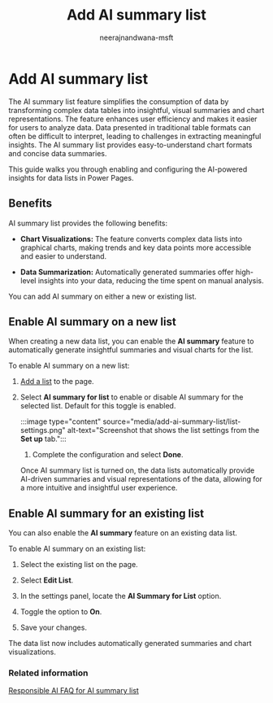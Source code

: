 ﻿---
title: Add AI summary list
description: Learn more about how the AI summary list feature works to simplify and summarize data in Microsoft Power Pages.
author: neerajnandwana-msft
ms.topic: conceptual
ms.date: 09/13/2024
ms.author: nenandw
ms.reviewer: dmartens
ms.collection:
 - bap-ai-copilot
contributors:
    - dmartens
    - tapanm
---

# Add AI summary list

The AI summary list feature simplifies the consumption of data by transforming complex data tables into insightful, visual summaries and chart representations. The feature enhances user efficiency and makes it easier for users to analyze data. Data presented in traditional table formats can often be difficult to interpret, leading to challenges in extracting meaningful insights. The AI summary list provides easy-to-understand chart formats and concise data summaries.

This guide walks you through enabling and configuring the AI-powered insights for data lists in Power Pages.

## Benefits

AI summary list provides the following benefits:

- **Chart Visualizations:** The feature converts complex data lists into graphical charts, making trends and key data points more accessible and easier to understand.

- **Data Summarization:** Automatically generated summaries offer high-level insights into your data, reducing the time spent on manual analysis.

You can add AI summary on either a new or existing list.

## Enable AI summary on a new list

When creating a new data list, you can enable the **AI summary** feature to automatically generate insightful summaries and visual charts for the list.

To enable AI summary on a new list:

1. [Add a list](/power-pages/getting-started/add-list) to the page.

1. Select **AI summary for list** to enable or disable AI summary for the selected list. Default for this toggle is enabled.

   :::image type="content" source="media/add-ai-summary-list/list-settings.png" alt-text="Screenshot that shows the list settings from the **Set up** tab.":::

   1. Complete the configuration and select **Done**.

   Once AI summary list is turned on, the data lists automatically provide AI-driven summaries and visual representations of the data, allowing for a more intuitive and insightful user experience.

## Enable AI summary for an existing list

You can also enable the **AI summary** feature on an existing data list. 

To enable AI summary on an existing list:

1. Select the existing list on the page.

1. Select **Edit List**.

1. In the settings panel, locate the **AI Summary for List** option.

1. Toggle the option to **On**.

1. Save your changes.

The data list now includes automatically generated summaries and chart visualizations.

### Related information

[Responsible AI FAQ for AI summary list](..\faqs-ai-summary-list.md)